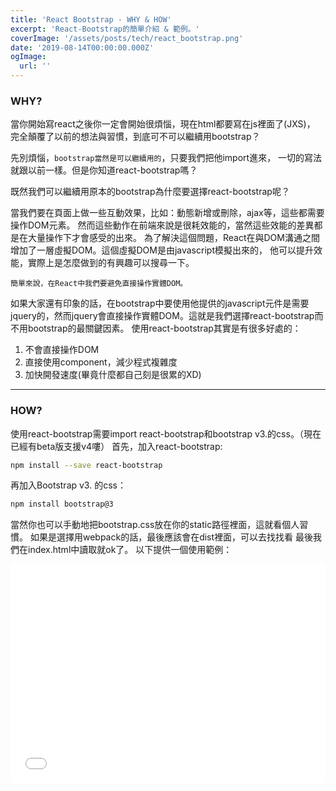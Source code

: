 ```yaml
---
title: 'React Bootstrap - WHY & HOW'
excerpt: 'React-Bootstrap的簡單介紹 & 範例。'
coverImage: '/assets/posts/tech/react_bootstrap.png'
date: '2019-08-14T00:00:00.000Z'
ogImage:
  url: ''
---
```


### WHY?

當你開始寫react之後你一定會開始很煩惱，現在html都要寫在js裡面了(JXS)， 完全顛覆了以前的想法與習慣，到底可不可以繼續用bootstrap？

先別煩惱，`bootstrap當然是可以繼續用的`，只要我們把他import進來， 一切的寫法就跟以前一樣。但是你知道react-bootstrap嗎？

既然我們可以繼續用原本的bootstrap為什麼要選擇react-bootstrap呢？

當我們要在頁面上做一些互動效果，比如：動態新增或刪除，ajax等，這些都需要操作DOM元素。 然而這些動作在前端來說是很耗效能的，當然這些效能的差異都是在大量操作下才會感受的出來。 為了解決這個問題，React在與DOM溝通之間增加了一層虛擬DOM。這個虛擬DOM是由javascript模擬出來的， 他可以提升效能，實際上是怎麼做到的有興趣可以搜尋一下。

`簡單來說，在React中我們要避免直接操作實體DOM。`

如果大家還有印象的話，在bootstrap中要使用他提供的javascript元件是需要jquery的，然而jquery會直接操作實體DOM。這就是我們選擇react-bootstrap而不用bootstrap的最關鍵因素。 使用react-bootstrap其實是有很多好處的：
1. 不會直接操作DOM
2. 直接使用component，減少程式複雜度
3. 加快開發速度(畢竟什麼都自己刻是很累的XD)

***

### HOW?

使用react-bootstrap需要import react-bootstrap和bootstrap v3.的css。（現在已經有beta版支援v4嘍）
首先，加入react-bootstrap:

```bash
npm install --save react-bootstrap
```

再加入Bootstrap v3. 的css：

```bash
npm install bootstrap@3
```

當然你也可以手動地把bootstrap.css放在你的static路徑裡面，這就看個人習慣。 如果是選擇用webpack的話，最後應該會在dist裡面，可以去找找看 最後我們在index.html中讀取就ok了。 以下提供一個使用範例：

<Iframe width="100%" height="350" scrolling="no" title="react-bootstrap example" src="//codepen.io/jeserlin/embed/rXVxRp/?height=265&theme-id=dark&default-tab=js,result" frameBorder="no" allowtransparency="true" allowFullScreen={true}>
            See the Pen <a href='https://codepen.io/jeserlin/pen/rXVxRp/'>react-bootstrap example</a> by jeserlin chiu
            (<a href='https://codepen.io/jeserlin'>@jeserlin</a>) on <a href='https://codepen.io'>CodePen</a>.
          </Iframe>